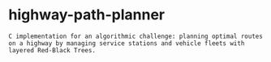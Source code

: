 # highway-path-planner
    C implementation for an algorithmic challenge: planning optimal routes on a highway by managing service stations and vehicle fleets with layered Red-Black Trees.
